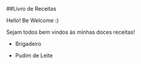 
##Livro de Receitas 

Hello! Be Welcome :) 

Sejam todos bem vindos às minhas doces receitas!

 - Brigadeiro 

 - Pudim de Leite
